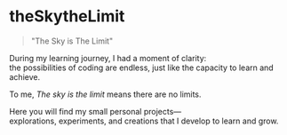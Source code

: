 # theSkytheLimit

> "The Sky is The Limit"

During my learning journey, I had a moment of clarity:  
the possibilities of coding are endless, just like the capacity to learn and achieve.

To me, *The sky is the limit* means there are no limits.

Here you will find my small personal projects—  
explorations, experiments, and creations that I develop to learn and grow.

